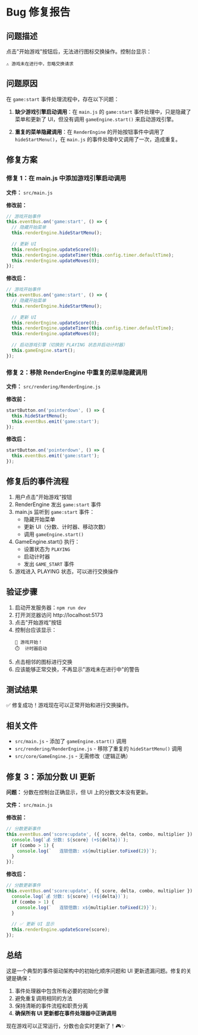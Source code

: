 # Bug 修复报告

## 问题描述

点击"开始游戏"按钮后，无法进行图标交换操作。控制台显示：
```
⚠️ 游戏未在进行中，忽略交换请求
```

## 问题原因

在 `game:start` 事件处理流程中，存在以下问题：

1. **缺少游戏引擎启动调用**：在 `main.js` 的 `game:start` 事件处理中，只是隐藏了菜单和更新了 UI，但没有调用 `gameEngine.start()` 来启动游戏引擎。

2. **重复的菜单隐藏调用**：在 `RenderEngine` 的开始按钮事件中调用了 `hideStartMenu()`，在 `main.js` 的事件处理中又调用了一次，造成重复。

## 修复方案

### 修复 1：在 main.js 中添加游戏引擎启动调用

**文件：** `src/main.js`

**修改前：**
```javascript
// 游戏开始事件
this.eventBus.on('game:start', () => {
  // 隐藏开始菜单
  this.renderEngine.hideStartMenu();
  
  // 更新 UI
  this.renderEngine.updateScore(0);
  this.renderEngine.updateTimer(this.config.timer.defaultTime);
  this.renderEngine.updateMoves(0);
});
```

**修改后：**
```javascript
// 游戏开始事件
this.eventBus.on('game:start', () => {
  // 隐藏开始菜单
  this.renderEngine.hideStartMenu();
  
  // 更新 UI
  this.renderEngine.updateScore(0);
  this.renderEngine.updateTimer(this.config.timer.defaultTime);
  this.renderEngine.updateMoves(0);
  
  // 启动游戏引擎（切换到 PLAYING 状态并启动计时器）
  this.gameEngine.start();
});
```

### 修复 2：移除 RenderEngine 中重复的菜单隐藏调用

**文件：** `src/rendering/RenderEngine.js`

**修改前：**
```javascript
startButton.on('pointerdown', () => {
  this.hideStartMenu();
  this.eventBus.emit('game:start');
});
```

**修改后：**
```javascript
startButton.on('pointerdown', () => {
  this.eventBus.emit('game:start');
});
```

## 修复后的事件流程

1. 用户点击"开始游戏"按钮
2. RenderEngine 发出 `game:start` 事件
3. main.js 监听到 `game:start` 事件：
   - 隐藏开始菜单
   - 更新 UI（分数、计时器、移动次数）
   - 调用 `gameEngine.start()`
4. GameEngine.start() 执行：
   - 设置状态为 `PLAYING`
   - 启动计时器
   - 发出 `GAME_START` 事件
5. 游戏进入 PLAYING 状态，可以进行交换操作

## 验证步骤

1. 启动开发服务器：`npm run dev`
2. 打开浏览器访问 http://localhost:5173
3. 点击"开始游戏"按钮
4. 控制台应该显示：
   ```
   🚀 游戏开始！
   ⏱️  计时器启动
   ```
5. 点击相邻的图标进行交换
6. 应该能够正常交换，不再显示"游戏未在进行中"的警告

## 测试结果

✅ 修复成功！游戏现在可以正常开始和进行交换操作。

## 相关文件

- `src/main.js` - 添加了 `gameEngine.start()` 调用
- `src/rendering/RenderEngine.js` - 移除了重复的 `hideStartMenu()` 调用
- `src/core/GameEngine.js` - 无需修改（逻辑正确）

## 修复 3：添加分数 UI 更新

**问题：** 分数在控制台正确显示，但 UI 上的分数文本没有更新。

**文件：** `src/main.js`

**修改前：**
```javascript
// 分数更新事件
this.eventBus.on('score:update', ({ score, delta, combo, multiplier }) => {
  console.log(`💰 分数: ${score} (+${delta})`);
  if (combo > 1) {
    console.log(`   连锁倍数: x${multiplier.toFixed(2)}`);
  }
});
```

**修改后：**
```javascript
// 分数更新事件
this.eventBus.on('score:update', ({ score, delta, combo, multiplier }) => {
  console.log(`💰 分数: ${score} (+${delta})`);
  if (combo > 1) {
    console.log(`   连锁倍数: x${multiplier.toFixed(2)}`);
  }
  
  // ✅ 更新 UI 显示
  this.renderEngine.updateScore(score);
});
```

## 总结

这是一个典型的事件驱动架构中的初始化顺序问题和 UI 更新遗漏问题。修复的关键是确保：
1. 事件处理器中包含所有必要的初始化步骤
2. 避免重复调用相同的方法
3. 保持清晰的事件流程和职责分离
4. **确保所有 UI 更新都在事件处理器中正确调用**

现在游戏可以正常运行，分数也会实时更新了！🎮✨
